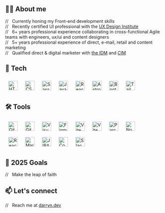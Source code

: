 ## 👨‍💻 About me

// &nbsp;&nbsp;Currently honing my Front-end development skills <br>
// &nbsp;&nbsp;Recently certified UI professional with the [UX Design Institute](https://www.uxdesigninstitute.com/)<br>
// &nbsp;&nbsp;6+ years professional experience collaborating in cross-functional Agile teams with engineers, ux/ui and content designers<br>
// &nbsp;&nbsp;5+ years professional experience of direct, e-mail, retail and content marketing<br>
// &nbsp;&nbsp;Qualified direct & digital marketer with [the IDM](https://www.theidm.com/) and [CIM](https://www.cim.co.uk/)


## 📱 Tech 
<div align="left">
<img style="margin: 10px" src="https://img.shields.io/badge/-HTML5-7f54b3?logo=html5&logoColor=white&style=flat-square" alt="HTML5" height="30" />
<img style="margin: 10px" src="https://img.shields.io/badge/-CSS3-7f54b3?logo=css&logoColor=white&style=flat-square" alt="CSS3" height="30" />
<img style="margin: 10px" src="https://img.shields.io/badge/-Sass-7f54b3?logo=sass&logoColor=white&style=flat-square" alt="Sass" height="30" />
<img style="margin: 10px" src="https://img.shields.io/badge/-JavaScript-7f54b3?logo=javascript&logoColor=white&style=flat-square" alt="JavaScript" height="30" />
<img style="margin: 10px" src="https://img.shields.io/badge/-React-7f54b3?logo=react&logoColor=white&style=flat-square" alt="React" height="30" />
<img style="margin: 10px" src="https://img.shields.io/badge/-Astro-7f54b3?logo=astro&logoColor=white&style=flat-square" alt="Astro" height="30" />
<img style="margin: 10px" src="https://img.shields.io/badge/-Bootstrap-7f54b3?logo=bootstrap&logoColor=white&style=flat-square" alt="Bootstrap" height="30" />
<img style="margin: 10px" src="https://img.shields.io/badge/-Tailwind%20CSS-7f54b3?logo=tailwindcss&logoColor=white&style=flat-square" alt="Tailwind CSS" height="30" />
</div>

## 🛠️ Tools

<div align="left">
<img style="margin: 10px" src="https://img.shields.io/badge/-Git-7f54b3?logo=git&logoColor=white&style=flat-square" alt="Git" height="30" />
<img style="margin: 10px" src="https://img.shields.io/badge/-GitHub-7f54b3?logo=github&logoColor=white&style=flat-square" alt="GitHub" height="30" />
<img style="margin: 10px" src="https://img.shields.io/badge/-VS%20Code-7f54b3?logo=visualstudiocode&logoColor=white&style=flat-square" alt="Visual Studio Code" height="30" />
<img style="margin: 10px" src="https://img.shields.io/badge/-Figma-7f54b3?logo=figma&logoColor=white&style=flat-square" alt="Figma" height="30" />
<img style="margin: 10px" src="https://img.shields.io/badge/-Create%20React%20App-7f54b3?logo=createreactapp&logoColor=white&style=flat-square" alt="Vite" height="30" />
<img style="margin: 10px" src="https://img.shields.io/badge/-Vite-7f54b3?logo=vite&logoColor=white&style=flat-square" alt="Vite" height="30" />
<img style="margin: 10px" src="https://img.shields.io/badge/-Parcel-7f54b3?logo=parcel&logoColor=white&style=flat-square" alt="Parcel.js" height="30" />
<img style="margin: 10px" src="https://img.shields.io/badge/-npm-7f54b3?logo=&logoColor=white&style=flat-square" alt="Node Package Manager" height="30" />
</div>
<div align="left">
<img style="margin: 10px" src="https://img.shields.io/badge/-React%20Router-7f54b3?logo=reactrouter&logoColor=white&style=flat-square" alt="React Router" height="30" />
<img style="margin: 10px" src="https://img.shields.io/badge/-Markdown-7f54b3?logo=markdown&logoColor=white&style=flat-square" alt="Markdown" height="30" />
<img style="margin: 10px" src="https://img.shields.io/badge/-Jira-7f54b3?logo=jira&logoColor=white&style=flat-square" alt="JIRA" height="30" />
<img style="margin: 10px" src="https://img.shields.io/badge/-Confluence-7f54b3?logo=confluence&logoColor=white&style=flat-square" alt="Confluence" height="30" />
<img style="margin: 10px" src="https://img.shields.io/badge/-Slack-7f54b3?logo=slack&logoColor=white&style=flat-square" alt="Slack" height="30" />
</div>

## 📅 2025 Goals

// &nbsp;&nbsp;Make the leap of faith<br>

## 📫 Let's connect
// &nbsp;&nbsp;Reach me at [darryn.dev](https://www.darryn.dev/contact)
